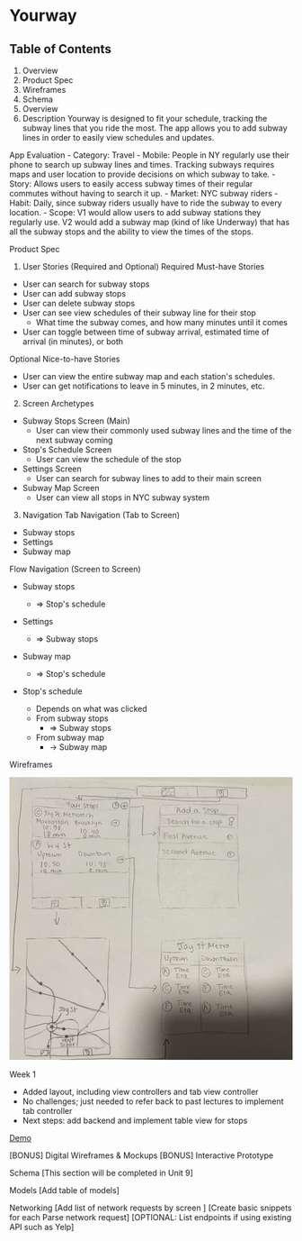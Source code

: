 # Yourway
## Table of Contents
1. Overview
1. Product Spec
1. Wireframes
1. Schema
1. Overview
1. Description
Yourway is designed to fit your schedule, tracking the subway lines that you ride the most. The app allows you to add subway lines in order to easily view schedules and updates.

App Evaluation
    - Category: Travel
    - Mobile: People in NY regularly use their phone to search up subway lines and times. Tracking subways requires maps and user location to provide decisions on which subway to take.
    - Story: Allows users to easily access subway times of their regular commutes without having to search it up.
    - Market: NYC subway riders
    - Habit: Daily, since subway riders usually have to ride the subway to every location.
    - Scope: V1 would allow users to add subway stations they regularly use. V2 would add a subway map (kind of like Underway) that has all the subway stops and the ability to view the times of the stops.
    
Product Spec
1. User Stories (Required and Optional)
Required Must-have Stories

- User can search for subway stops
- User can add subway stops
- User can delete subway stops
- User can see view schedules of their subway line for their stop
    - What time the subway comes, and how many minutes until it comes
- User can toggle between time of subway arrival, estimated time of arrival (in minutes), or both

Optional Nice-to-have Stories
- User can view the entire subway map and each station's schedules.
- User can get notifications to leave in 5 minutes, in 2 minutes, etc.

2. Screen Archetypes
- Subway Stops Screen (Main)
    - User can view their commonly used subway lines and the time of the next subway coming
- Stop's Schedule Screen
    - User can view the schedule of the stop 
- Settings Screen
    - User can search for subway lines to add to their main screen
- Subway Map Screen
    - User can view all stops in NYC subway system
3. Navigation
Tab Navigation (Tab to Screen)
- Subway stops
- Settings
- Subway map

Flow Navigation (Screen to Screen)
- Subway stops
    - => Stop's schedule

- Settings
    - => Subway stops

- Subway map
    - => Stop's schedule

- Stop's schedule
    - Depends on what was clicked
    - From subway stops
        - => Subway stops 
    - From subway map
        - -> Subway map


Wireframes

![](wireframe.jpg)

Week 1
- Added layout, including view controllers and tab view controller
- No challenges; just needed to refer back to past lectures to implement tab controller
- Next steps: add backend and implement table view for stops

[Demo](https://imgur.com/a/iMp6qlh)

[BONUS] Digital Wireframes & Mockups
[BONUS] Interactive Prototype

Schema
[This section will be completed in Unit 9]

Models
[Add table of models]

Networking
[Add list of network requests by screen ]
[Create basic snippets for each Parse network request]
[OPTIONAL: List endpoints if using existing API such as Yelp]
